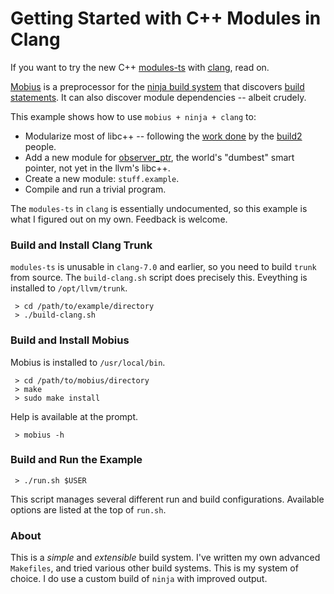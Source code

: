 
# Getting Started with C++ Modules in Clang #

If you want to try the new C++ [modules-ts](wg21.link/n4720) with [clang](https://clang.llvm.org/), read on.

[Mobius](https://github.com/aaron-michaux/mobius) is a preprocessor for the [ninja build system](https://ninja-build.org/) that discovers [build statements](https://ninja-build.org/manual.html#_build_statements).
It can also discover module dependencies -- albeit crudely.

This example shows how to use `mobius + ninja + clang` to:

 * Modularize most of libc++ -- following the [work done](https://github.com/build2/libstd-modules) by the [build2](https://build2.org/) people.
 * Add a new module for [observer_ptr](https://en.cppreference.com/w/cpp/experimental/observer_ptr), the world's "dumbest" smart pointer, not yet in the llvm's libc++.
 * Create a new module: `stuff.example`.
 * Compile and run a trivial program.

The `modules-ts` in `clang` is essentially undocumented, so this example is what I figured out on my own.
Feedback is welcome.

### Build and Install Clang Trunk ###

`modules-ts` is unusable in `clang-7.0` and earlier, so you need to build `trunk` from source.
The `build-clang.sh` script does precisely this. Eveything is installed to `/opt/llvm/trunk`.

```
 > cd /path/to/example/directory
 > ./build-clang.sh
```

### Build and Install Mobius ###

Mobius is installed to `/usr/local/bin`.

```
 > cd /path/to/mobius/directory
 > make
 > sudo make install
```

Help is available at the prompt.

```
 > mobius -h
```

### Build and Run the Example ###

```
 > ./run.sh $USER
```

This script manages several different run and build configurations.
Available options are listed at the top of `run.sh`.

### About ###

This is a _simple_ and _extensible_ build system.
I've written my own advanced `Makefiles`, and tried various other build
systems.
This is my system of choice.
I do use a custom build of `ninja` with improved output.

